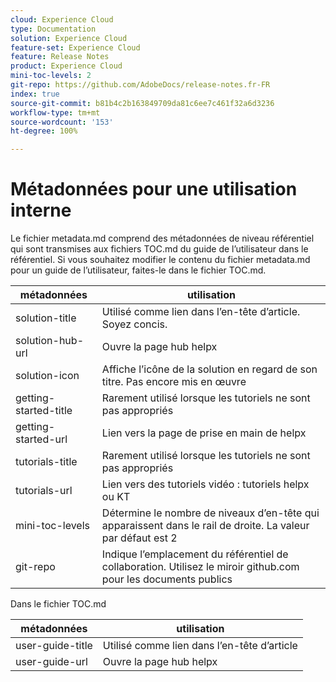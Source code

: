 ```yaml
---
cloud: Experience Cloud
type: Documentation
solution: Experience Cloud
feature-set: Experience Cloud
feature: Release Notes
product: Experience Cloud
mini-toc-levels: 2
git-repo: https://github.com/AdobeDocs/release-notes.fr-FR
index: true
source-git-commit: b81b4c2b163849709da81c6ee7c461f32a6d3236
workflow-type: tm+mt
source-wordcount: '153'
ht-degree: 100%

---
```



# Métadonnées pour une utilisation interne

Le fichier metadata.md comprend des métadonnées de niveau référentiel qui sont transmises aux fichiers TOC.md du guide de l’utilisateur dans le référentiel. Si vous souhaitez modifier le contenu du fichier metadata.md pour un guide de l’utilisateur, faites-le dans le fichier TOC.md.

| métadonnées | utilisation |
|--- |--- |
| solution-title | Utilisé comme lien dans l’en-tête d’article. Soyez concis. |
| solution-hub-url | Ouvre la page hub helpx |
| solution-icon | Affiche l’icône de la solution en regard de son titre. Pas encore mis en œuvre |
| getting-started-title | Rarement utilisé lorsque les tutoriels ne sont pas appropriés |
| getting-started-url | Lien vers la page de prise en main de helpx |
| tutorials-title | Rarement utilisé lorsque les tutoriels ne sont pas appropriés |
| tutorials-url | Lien vers des tutoriels vidéo : tutoriels helpx ou KT |
| mini-toc-levels | Détermine le nombre de niveaux d’en-tête qui apparaissent dans le rail de droite. La valeur par défaut est 2 |
| git-repo | Indique l’emplacement du référentiel de collaboration. Utilisez le miroir github.com pour les documents publics |

Dans le fichier TOC.md

| métadonnées | utilisation |
|--- |--- |
| user-guide-title | Utilisé comme lien dans l’en-tête d’article |
| user-guide-url | Ouvre la page hub helpx |
